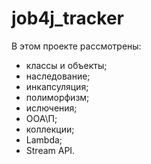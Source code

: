 # job4j_tracker

В этом проекте рассмотрены:
- классы и объекты;
- наследование;
- инкапсуляция;
- полиморфизм;
- ислючения;
- OOA\П;
- коллекции;
- Lambda;
- Stream API.
